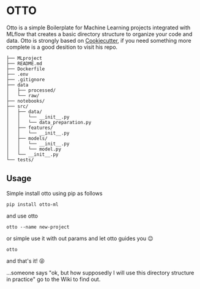 # OTTO
Otto is a simple Boilerplate for Machine Learning projects integrated with MLflow that creates a basic directory structure to organize your code and data.
Otto is strongly based on [Cookiecutter](https://drivendata.github.io/cookiecutter-data-science/), if you need something more complete is a good desition to visit his repo. 

```
├── MLproject
├── README.md
├── Dockerfile
├── .env
├── .gitignore
├── data
│   ├── processed/
│   └── raw/
├── notebooks/
├── src/
│   ├── data/
│   │   └── __init__.py
│   │   └── data_preparation.py
│   ├── features/
│   │   └── __init__.py
│   ├── models/
│   │   └── __init__.py
│   │   └── model.py
│   └── __init__.py
└── tests/
```

## Usage

Simple install otto using pip as follows

`pip install otto-ml`

and use otto

`otto --name new-project`

or simple use it with out params and let otto guides you 😉

`otto`

and that's it!  😝

...someone says "ok, but how supposedly I will use this directory structure in practice" go to the Wiki to find out. 



